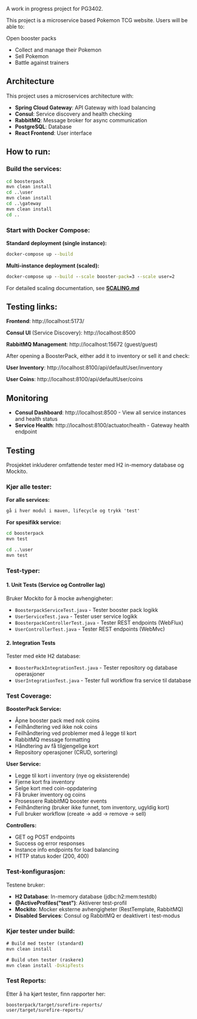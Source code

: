 A work in progress project for PG3402.

This project is a microservice based Pokemon TCG website. Users will be able to:

Open booster packs
* Collect and manage their Pokemon
* Sell Pokemon
* Battle against trainers

## Architecture

This project uses a microservices architecture with:
- **Spring Cloud Gateway**: API Gateway with load balancing
- **Consul**: Service discovery and health checking
- **RabbitMQ**: Message broker for async communication
- **PostgreSQL**: Database
- **React Frontend**: User interface

## How to run:

### Build the services:
```cmd
cd boosterpack
mvn clean install
cd ..\user
mvn clean install
cd ..\gateway
mvn clean install
cd ..
```

### Start with Docker Compose:

**Standard deployment (single instance):**
```cmd
docker-compose up --build
```

**Multi-instance deployment (scaled):**
```cmd
docker-compose up --build --scale booster-pack=3 --scale user=2
```

For detailed scaling documentation, see **[SCALING.md](SCALING.md)**

## Testing links:

**Frontend**: http://localhost:5173/

**Consul UI** (Service Discovery): http://localhost:8500

**RabbitMQ Management**: http://localhost:15672 (guest/guest)

After opening a BoosterPack, either add it to inventory or sell it and check:

**User Inventory**: http://localhost:8100/api/defaultUser/inventory

**User Coins**: http://localhost:8100/api/defaultUser/coins

## Monitoring

- **Consul Dashboard**: http://localhost:8500 - View all service instances and health status
- **Service Health**: http://localhost:8100/actuator/health - Gateway health endpoint

## Testing

Prosjektet inkluderer omfattende tester med H2 in-memory database og Mockito.

### Kjør alle tester:

**For alle services:**
```cmd
gå i hver modul i maven, lifecycle og trykk 'test'
```

**For spesifikk service:**
```cmd
cd boosterpack
mvn test

cd ..\user
mvn test
```

### Test-typer:

#### 1. **Unit Tests** (Service og Controller lag)
Bruker Mockito for å mocke avhengigheter:
- `BoosterpackServiceTest.java` - Tester booster pack logikk
- `UserServiceTest.java` - Tester user service logikk
- `BoosterpackControllerTest.java` - Tester REST endpoints (WebFlux)
- `UserControllerTest.java` - Tester REST endpoints (WebMvc)

#### 2. **Integration Tests**
Tester med ekte H2 database:
- `BoosterPackIntegrationTest.java` - Tester repository og database operasjoner
- `UserIntegrationTest.java` - Tester full workflow fra service til database

### Test Coverage:

**BoosterPack Service:**
-  Åpne booster pack med nok coins
-  Feilhåndtering ved ikke nok coins
-  Feilhåndtering ved problemer med å legge til kort
-  RabbitMQ message formatting
-  Håndtering av få tilgjengelige kort
-  Repository operasjoner (CRUD, sortering)

**User Service:**
-  Legge til kort i inventory (nye og eksisterende)
-  Fjerne kort fra inventory
-  Selge kort med coin-oppdatering
-  Få bruker inventory og coins
-  Prosessere RabbitMQ booster events
-  Feilhåndtering (bruker ikke funnet, tom inventory, ugyldig kort)
-  Full bruker workflow (create → add → remove → sell)

**Controllers:**
-  GET og POST endpoints
-  Success og error responses
-  Instance info endpoints for load balancing
-  HTTP status koder (200, 400)

### Test-konfigurasjon:

Testene bruker:
- **H2 Database**: In-memory database (jdbc:h2:mem:testdb)
- **@ActiveProfiles("test")**: Aktiverer test-profil
- **Mockito**: Mocker eksterne avhengigheter (RestTemplate, RabbitMQ)
- **Disabled Services**: Consul og RabbitMQ er deaktivert i test-modus

### Kjør tester under build:

```cmd
# Build med tester (standard)
mvn clean install

# Build uten tester (raskere)
mvn clean install -DskipTests
```

### Test Reports:

Etter å ha kjørt tester, finn rapporter her:
```
boosterpack/target/surefire-reports/
user/target/surefire-reports/
```

